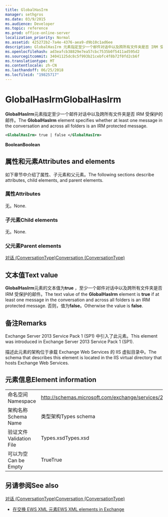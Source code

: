 ```yaml
---
title: GlobalHasIrm
manager: sethgros
ms.date: 03/9/2015
ms.audience: Developer
ms.topic: reference
ms.prod: office-online-server
localization_priority: Normal
ms.assetid: 425272b2-7a4e-4376-aea9-d9b10c1ad6ee
description: GlobalHasIrm 元素指定至少一个邮件对话中以及跨所有文件夹是否 IRM 受保护的邮件。
ms.openlocfilehash: ad3eafcb38829e7ea57cbc7535b0f5411ad595d2
ms.sourcegitcommit: 34041125dc8c5f993b21cebfc4f8b72f0fd2cb6f
ms.translationtype: MT
ms.contentlocale: zh-CN
ms.lasthandoff: 06/25/2018
ms.locfileid: "19825717"
---
```

# <a name="globalhasirm"></a><span data-ttu-id="6b7ee-103">GlobalHasIrm</span><span class="sxs-lookup"><span data-stu-id="6b7ee-103">GlobalHasIrm</span></span>

<span data-ttu-id="6b7ee-104">**GlobalHasIrm**元素指定至少一个邮件对话中以及跨所有文件夹是否 IRM 受保护的邮件。</span><span class="sxs-lookup"><span data-stu-id="6b7ee-104">The **GlobalHasIrm** element specifies whether at least one message in the conversation and across all folders is an IRM protected message.</span></span> 
  
```XML
<GlobalHasIrm> true | false </GlobalHasIrm>
```

 <span data-ttu-id="6b7ee-105">**Boolean**</span><span class="sxs-lookup"><span data-stu-id="6b7ee-105">**Boolean**</span></span>
## <a name="attributes-and-elements"></a><span data-ttu-id="6b7ee-106">属性和元素</span><span class="sxs-lookup"><span data-stu-id="6b7ee-106">Attributes and elements</span></span>

<span data-ttu-id="6b7ee-107">如下章节中介绍了属性、子元素和父元素。</span><span class="sxs-lookup"><span data-stu-id="6b7ee-107">The following sections describe attributes, child elements, and parent elements.</span></span>
  
### <a name="attributes"></a><span data-ttu-id="6b7ee-108">属性</span><span class="sxs-lookup"><span data-stu-id="6b7ee-108">Attributes</span></span>

<span data-ttu-id="6b7ee-109">无。</span><span class="sxs-lookup"><span data-stu-id="6b7ee-109">None.</span></span>
  
### <a name="child-elements"></a><span data-ttu-id="6b7ee-110">子元素</span><span class="sxs-lookup"><span data-stu-id="6b7ee-110">Child elements</span></span>

<span data-ttu-id="6b7ee-111">无。</span><span class="sxs-lookup"><span data-stu-id="6b7ee-111">None.</span></span>
  
### <a name="parent-elements"></a><span data-ttu-id="6b7ee-112">父元素</span><span class="sxs-lookup"><span data-stu-id="6b7ee-112">Parent elements</span></span>

[<span data-ttu-id="6b7ee-113">对话 (ConversationType)</span><span class="sxs-lookup"><span data-stu-id="6b7ee-113">Conversation (ConversationType)</span></span>](conversation-conversationtype.md)
  
## <a name="text-value"></a><span data-ttu-id="6b7ee-114">文本值</span><span class="sxs-lookup"><span data-stu-id="6b7ee-114">Text value</span></span>

<span data-ttu-id="6b7ee-115">**GlobalHasIrm**元素的文本值为**true** ，至少一个邮件对话中以及跨所有文件夹是否 IRM 受保护的邮件。</span><span class="sxs-lookup"><span data-stu-id="6b7ee-115">The text value of the **GlobalHasIrm** element is **true** if at least one message in the conversation and across all folders is an IRM protected message.</span></span> <span data-ttu-id="6b7ee-116">否则，值为**false**。</span><span class="sxs-lookup"><span data-stu-id="6b7ee-116">Otherwise the value is **false**.</span></span>
  
## <a name="remarks"></a><span data-ttu-id="6b7ee-117">备注</span><span class="sxs-lookup"><span data-stu-id="6b7ee-117">Remarks</span></span>

<span data-ttu-id="6b7ee-118">Exchange Server 2013 Service Pack 1 (SP1) 中引入了此元素。</span><span class="sxs-lookup"><span data-stu-id="6b7ee-118">This element was introduced in Exchange Server 2013 Service Pack 1 (SP1).</span></span>
  
<span data-ttu-id="6b7ee-119">描述此元素的架构位于承载 Exchange Web Services 的 IIS 虚拟目录中。</span><span class="sxs-lookup"><span data-stu-id="6b7ee-119">The schema that describes this element is located in the IIS virtual directory that hosts Exchange Web Services.</span></span>
  
## <a name="element-information"></a><span data-ttu-id="6b7ee-120">元素信息</span><span class="sxs-lookup"><span data-stu-id="6b7ee-120">Element information</span></span>

|||
|:-----|:-----|
|<span data-ttu-id="6b7ee-121">命名空间</span><span class="sxs-lookup"><span data-stu-id="6b7ee-121">Namespace</span></span>  <br/> |http://schemas.microsoft.com/exchange/services/2006/types  <br/> |
|<span data-ttu-id="6b7ee-122">架构名称</span><span class="sxs-lookup"><span data-stu-id="6b7ee-122">Schema Name</span></span>  <br/> |<span data-ttu-id="6b7ee-123">类型架构</span><span class="sxs-lookup"><span data-stu-id="6b7ee-123">Types schema</span></span>  <br/> |
|<span data-ttu-id="6b7ee-124">验证文件</span><span class="sxs-lookup"><span data-stu-id="6b7ee-124">Validation File</span></span>  <br/> |<span data-ttu-id="6b7ee-125">Types.xsd</span><span class="sxs-lookup"><span data-stu-id="6b7ee-125">Types.xsd</span></span>  <br/> |
|<span data-ttu-id="6b7ee-126">可以为空</span><span class="sxs-lookup"><span data-stu-id="6b7ee-126">Can be Empty</span></span>  <br/> |<span data-ttu-id="6b7ee-127">True</span><span class="sxs-lookup"><span data-stu-id="6b7ee-127">True</span></span>  <br/> |
   
## <a name="see-also"></a><span data-ttu-id="6b7ee-128">另请参阅</span><span class="sxs-lookup"><span data-stu-id="6b7ee-128">See also</span></span>



[<span data-ttu-id="6b7ee-129">对话 (ConversationType)</span><span class="sxs-lookup"><span data-stu-id="6b7ee-129">Conversation (ConversationType)</span></span>](conversation-conversationtype.md)


- [<span data-ttu-id="6b7ee-130">在交换 EWS XML 元素</span><span class="sxs-lookup"><span data-stu-id="6b7ee-130">EWS XML elements in Exchange</span></span>](ews-xml-elements-in-exchange.md)

